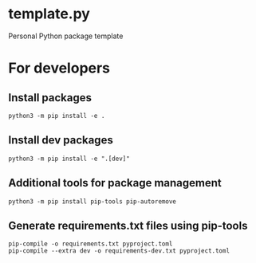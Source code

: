 # template.py
Personal Python package template

# For developers
## Install packages
```
python3 -m pip install -e .
```

## Install dev packages
```
python3 -m pip install -e ".[dev]"
```

## Additional tools for package management
```
python3 -m pip install pip-tools pip-autoremove
```

## Generate requirements.txt files using pip-tools
```
pip-compile -o requirements.txt pyproject.toml
pip-compile --extra dev -o requirements-dev.txt pyproject.toml
```
